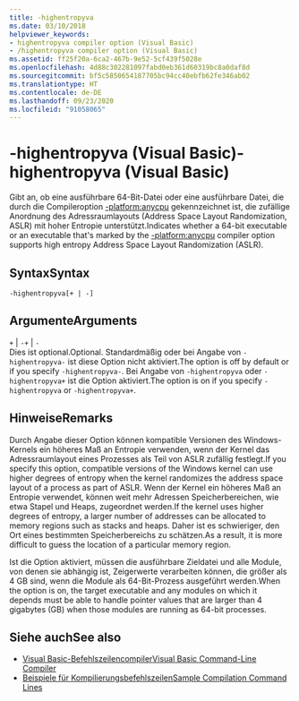 ```yaml
---
title: -highentropyva
ms.date: 03/10/2018
helpviewer_keywords:
- highentropyva compiler option (Visual Basic)
- /highentropyva compiler option (Visual Basic)
ms.assetid: ff25f20a-6ca2-467b-9e52-5cf439f5028e
ms.openlocfilehash: 4d88c302281097fabd0eb361d60319bc8a0daf8d
ms.sourcegitcommit: bf5c5850654187705bc94cc40ebfb62fe346ab02
ms.translationtype: HT
ms.contentlocale: de-DE
ms.lasthandoff: 09/23/2020
ms.locfileid: "91058065"
---
```

# <a name="-highentropyva-visual-basic"></a><span data-ttu-id="6ca1d-102">-highentropyva (Visual Basic)</span><span class="sxs-lookup"><span data-stu-id="6ca1d-102">-highentropyva (Visual Basic)</span></span>

<span data-ttu-id="6ca1d-103">Gibt an, ob eine ausführbare 64-Bit-Datei oder eine ausführbare Datei, die durch die Compileroption [-platform:anycpu](platform.md) gekennzeichnet ist, die zufällige Anordnung des Adressraumlayouts (Address Space Layout Randomization, ASLR) mit hoher Entropie unterstützt.</span><span class="sxs-lookup"><span data-stu-id="6ca1d-103">Indicates whether a 64-bit executable or an executable that's marked by the [-platform:anycpu](platform.md) compiler option supports high entropy Address Space Layout Randomization (ASLR).</span></span>  
  
## <a name="syntax"></a><span data-ttu-id="6ca1d-104">Syntax</span><span class="sxs-lookup"><span data-stu-id="6ca1d-104">Syntax</span></span>  
  
```console  
-highentropyva[+ | -]  
```  
  
## <a name="arguments"></a><span data-ttu-id="6ca1d-105">Argumente</span><span class="sxs-lookup"><span data-stu-id="6ca1d-105">Arguments</span></span>  

 <span data-ttu-id="6ca1d-106">`+` &#124; `-`</span><span class="sxs-lookup"><span data-stu-id="6ca1d-106">`+` &#124; `-`</span></span>  
 <span data-ttu-id="6ca1d-107">Dies ist optional.</span><span class="sxs-lookup"><span data-stu-id="6ca1d-107">Optional.</span></span> <span data-ttu-id="6ca1d-108">Standardmäßig oder bei Angabe von `-highentropyva-` ist diese Option nicht aktiviert.</span><span class="sxs-lookup"><span data-stu-id="6ca1d-108">The option is off by default or if you specify `-highentropyva-`.</span></span> <span data-ttu-id="6ca1d-109">Bei Angabe von `-highentropyva` oder `-highentropyva+` ist die Option aktiviert.</span><span class="sxs-lookup"><span data-stu-id="6ca1d-109">The option is on if you specify `-highentropyva` or `-highentropyva+`.</span></span>  
  
## <a name="remarks"></a><span data-ttu-id="6ca1d-110">Hinweise</span><span class="sxs-lookup"><span data-stu-id="6ca1d-110">Remarks</span></span>  

 <span data-ttu-id="6ca1d-111">Durch Angabe dieser Option können kompatible Versionen des Windows-Kernels ein höheres Maß an Entropie verwenden, wenn der Kernel das Adressraumlayout eines Prozesses als Teil von ASLR zufällig festlegt.</span><span class="sxs-lookup"><span data-stu-id="6ca1d-111">If you specify this option, compatible versions of the Windows kernel can use higher degrees of entropy when the kernel randomizes the address space layout of a process as part of ASLR.</span></span> <span data-ttu-id="6ca1d-112">Wenn der Kernel ein höheres Maß an Entropie verwendet, können weit mehr Adressen Speicherbereichen, wie etwa Stapel und Heaps, zugeordnet werden.</span><span class="sxs-lookup"><span data-stu-id="6ca1d-112">If the kernel uses higher degrees of entropy, a larger number of addresses can be allocated to memory regions such as stacks and heaps.</span></span> <span data-ttu-id="6ca1d-113">Daher ist es schwieriger, den Ort eines bestimmten Speicherbereichs zu schätzen.</span><span class="sxs-lookup"><span data-stu-id="6ca1d-113">As a result, it is more difficult to guess the location of a particular memory region.</span></span>  
  
 <span data-ttu-id="6ca1d-114">Ist die Option aktiviert, müssen die ausführbare Zieldatei und alle Module, von denen sie abhängig ist, Zeigerwerte verarbeiten können, die größer als 4 GB sind, wenn die Module als 64-Bit-Prozess ausgeführt werden.</span><span class="sxs-lookup"><span data-stu-id="6ca1d-114">When the option is on, the target executable and any modules on which it depends must be able to handle pointer values that are larger than 4 gigabytes (GB) when those modules are running as 64-bit processes.</span></span>  
  
## <a name="see-also"></a><span data-ttu-id="6ca1d-115">Siehe auch</span><span class="sxs-lookup"><span data-stu-id="6ca1d-115">See also</span></span>

- [<span data-ttu-id="6ca1d-116">Visual Basic-Befehlszeilencompiler</span><span class="sxs-lookup"><span data-stu-id="6ca1d-116">Visual Basic Command-Line Compiler</span></span>](index.md)
- [<span data-ttu-id="6ca1d-117">Beispiele für Kompilierungsbefehlszeilen</span><span class="sxs-lookup"><span data-stu-id="6ca1d-117">Sample Compilation Command Lines</span></span>](sample-compilation-command-lines.md)
